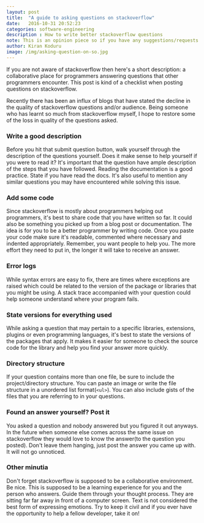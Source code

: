 ```yaml
---
layout: post
title:  "A guide to asking questions on stackoverflow"
date:   2016-10-31 20:52:23
categories: software-engineering
description : How to write better stackoverflow questions
note: This is an opinion piece so if you have any suggestions/requests please go ahead and add them in the comments below.
author: Kiran Koduru
image: /img/asking-question-on-so.jpg
---
```

If you are not aware of stackoverflow then here's a short description: a collaborative place for programmers answering questions that other programmers encounter. This post is kind of a checklist when posting questions on stackoverflow.

Recently there has been an influx of blogs that have stated the decline in the quality of stackoverflow questions and/or audience. Being someone who has learnt so much from stackoverflow myself, I hope to restore some of the loss in quality of the questions asked.

### Write a good description

Before you hit that submit question button, walk yourself through the description of the questions yourself. Does it make sense to help yourself if you were to read it? It's important that the question have ample description of the steps that you have followed. Reading the documentation is a good practice. State if you have read the docs. It's also useful to mention any similar questions you may have encountered while solving this issue.

### Add some code

Since stackoverflow is mostly about programmers helping out programmers, it's best to share code that you have written so far. It could also be something you picked up from a blog post or documentation. The idea is for you to be a better programmer by writing code. Once you paste your code make sure it's readable, commented where necessary and indented appropriately. Remember, you want people to help you. The more effort they need to put in, the longer it will take to receive an answer.

### Error logs

While syntax errors are easy to fix, there are times where exceptions are raised which could be related to the version of the package or libraries that you might be using. A stack trace accompanied with your question could help someone understand where your program fails.

### State versions for everything used

While asking a question that may pertain to a specific libraries, extensions, plugins or even programming languages, it's best to state the versions of the packages that apply. It makes it easier for someone to check the source code for the library and help you find your answer more quickly.

### Directory structure

If your question contains more than one file, be sure to include the project/directory structure. You can paste an image or write the file structure in a unordered list format(`<ul>`). You can also include gists of the files that you are referring to in your questions. 

### Found an answer yourself? Post it

You asked a question and nobody answered but you figured it out anyways. In the future when someone else comes across the same issue on stackoverflow they would love to know the answer(to the question you posted). Don't leave them hanging, just post the answer you came up with. It will not go unnoticed.

### Other minutia

Don't forget stackoverflow is supposed to be a collaborative environment. Be nice. This is supposed to be a learning experience for you and the person who answers. Guide them through your thought process. They are sitting far far away in front of a computer screen. Text is not considered the best form of expressing emotions. Try to keep it civil and if you ever have the opportunity to help a fellow developer, take it on!   
